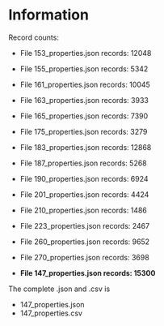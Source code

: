 # Information

Record counts:
- File 153_properties.json records: 12048
- File 155_properties.json records: 5342
- File 161_properties.json records: 10045
- File 163_properties.json records: 3933
- File 165_properties.json records: 7390
- File 175_properties.json records: 3279
- File 183_properties.json records: 12868
- File 187_properties.json records: 5268
- File 190_properties.json records: 6924
- File 201_properties.json records: 4424
- File 210_properties.json records: 1486
- File 223_properties.json records: 2467
- File 260_properties.json records: 9652
- File 270_properties.json records: 3698


- **File 147_properties.json records: 15300**

The complete .json and .csv is
- 147_properties.json
- 147_properties.csv


